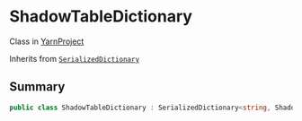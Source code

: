 # ShadowTableDictionary

Class in [YarnProject](/docs/api/csharp/yarn.unity.yarnproject.md)

Inherits from [`SerializedDictionary`](/docs/api/csharp/yarn.unity.serializeddictionary.md)

## Summary



```csharp
public class ShadowTableDictionary : SerializedDictionary<string, ShadowTableEntry>
```

